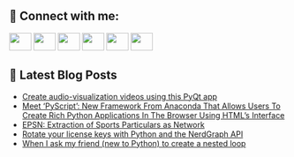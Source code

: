 ## 🔎 Connect with me:
[<img height="32" width="40" src="https://cdn.jsdelivr.net/npm/simple-icons@v5/icons/telegram.svg" />](https://t.me/bullbesh)
[<img height="32" width="40" src="https://cdn.jsdelivr.net/npm/simple-icons@v5/icons/vk.svg" />](https://vk.com/bullbesh)
[<img height="32" width="40" src="https://cdn.jsdelivr.net/npm/simple-icons@v5/icons/twitter.svg" />](https://twitter.com/bullbesh1)
[<img height="32" width="40" src="https://cdn.jsdelivr.net/npm/simple-icons@v5/icons/instagram.svg" />](https://www.instagram.com/bullbesh)
[<img height="32" width="40" src="https://cdn.jsdelivr.net/npm/simple-icons@v5/icons/reddit.svg" />](https://www.reddit.com/user/bullbesh)
[<img height="32" width="40" src="https://cdn.jsdelivr.net/npm/simple-icons@v5/icons/youtube.svg" />](https://www.youtube.com/channel/UCtfjRs6uzgq5mfm8S06WTcg)

## 📕 Latest Blog Posts
<!-- BLOG-POST-LIST:START -->
- [Create audio-visualization videos using this PyQt app](https://www.reddit.com/r/Python/comments/uhmpvd/create_audiovisualization_videos_using_this_pyqt/)
- [Meet ‘PyScript’: New Framework From Anaconda That Allows Users To Create Rich Python Applications In The Browser Using HTML’s Interface](https://www.reddit.com/r/Python/comments/uhm1oe/meet_pyscript_new_framework_from_anaconda_that/)
- [EPSN: Extraction of Sports Particulars as Network](https://www.reddit.com/r/Python/comments/uhlrcf/epsn_extraction_of_sports_particulars_as_network/)
- [Rotate your license keys with Python and the NerdGraph API](https://www.reddit.com/r/Python/comments/uhkjnx/rotate_your_license_keys_with_python_and_the/)
- [When I ask my friend &lpar;new to Python&rpar; to create a nested loop](https://www.reddit.com/r/Python/comments/uhkfvo/when_i_ask_my_friend_new_to_python_to_create_a/)
<!-- BLOG-POST-LIST:END -->
